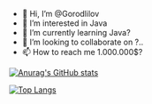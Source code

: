 - 👋 Hi, I’m @Gorodlilov
- 👀 I’m interested in Java
- 🌱 I’m currently learning Java?
- 💞️ I’m looking to collaborate on ?..
- 📫 How to reach me 1.000.000$?

[![Anurag's GitHub stats](https://github-readme-stats.vercel.app/api?username=Gorodlilov&hide=stars&count_private=true&show_icons=true&theme=tokyonight)](https://github.com/anuraghazra/github-readme-stats)

[![Top Langs](https://github-readme-stats.vercel.app/api/top-langs/?username=Gorodlilov&layout=compact)](https://github.com/anuraghazra/github-readme-stats)
<!---
Gorodlilov/Gorodlilov is a ✨ special ✨ repository because its `README.md` (this file) appears on your GitHub profile.
You can click the Preview link to take a look at your changes.
--->
